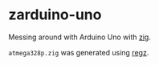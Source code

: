 # zarduino-uno
Messing around with Arduino Uno with [zig](https://ziglang.org/).

`atmega328p.zig` was generated using [regz](https://github.com/ZigEmbeddedGroup/regz).
